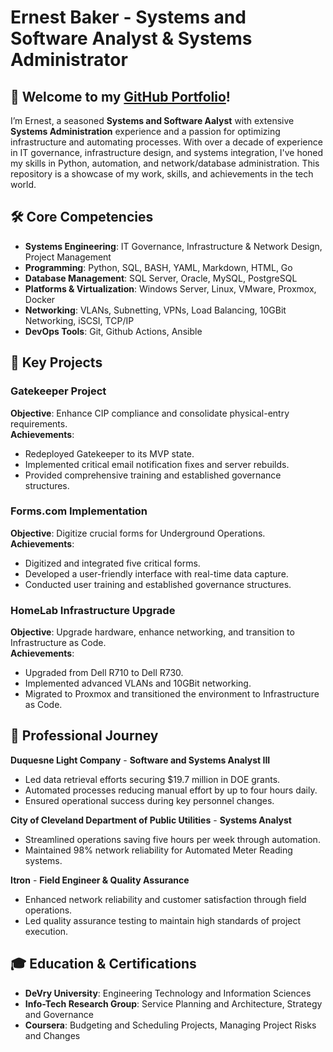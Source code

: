 # Ernest Baker - Systems and Software Analyst & Systems Administrator

## 👋 Welcome to my [GitHub Portfolio](http://crow50.github.io/ernest-portfolio/)!

I’m Ernest, a seasoned **Systems and Software Aalyst** with extensive **Systems Administration** experience and a passion for optimizing infrastructure and automating processes. With over a decade of experience in IT governance, infrastructure design, and systems integration, I've honed my skills in Python, automation, and network/database administration. This repository is a showcase of my work, skills, and achievements in the tech world.

## 🛠️ Core Competencies

- **Systems Engineering**: IT Governance, Infrastructure & Network Design, Project Management
- **Programming**: Python, SQL, BASH, YAML, Markdown, HTML, Go
- **Database Management**: SQL Server, Oracle, MySQL, PostgreSQL
- **Platforms & Virtualization**: Windows Server, Linux, VMware, Proxmox, Docker
- **Networking**: VLANs, Subnetting, VPNs, Load Balancing, 10GBit Networking, iSCSI, TCP/IP
- **DevOps Tools**: Git, Github Actions, Ansible

## 🚀 Key Projects

### Gatekeeper Project
**Objective**: Enhance CIP compliance and consolidate physical-entry requirements.  
**Achievements**:
- Redeployed Gatekeeper to its MVP state.
- Implemented critical email notification fixes and server rebuilds.
- Provided comprehensive training and established governance structures.

### Forms.com Implementation
**Objective**: Digitize crucial forms for Underground Operations.  
**Achievements**:
- Digitized and integrated five critical forms.
- Developed a user-friendly interface with real-time data capture.
- Conducted user training and established governance structures.

### HomeLab Infrastructure Upgrade
**Objective**: Upgrade hardware, enhance networking, and transition to Infrastructure as Code.  
**Achievements**:
- Upgraded from Dell R710 to Dell R730.
- Implemented advanced VLANs and 10GBit networking.
- Migrated to Proxmox and transitioned the environment to Infrastructure as Code.

## 🌟 Professional Journey

**Duquesne Light Company** - **Software and Systems Analyst III**
- Led data retrieval efforts securing $19.7 million in DOE grants.
- Automated processes reducing manual effort by up to four hours daily.
- Ensured operational success during key personnel changes.

**City of Cleveland Department of Public Utilities** - **Systems Analyst**
- Streamlined operations saving five hours per week through automation.
- Maintained 98% network reliability for Automated Meter Reading systems.

**Itron** - **Field Engineer & Quality Assurance**
- Enhanced network reliability and customer satisfaction through field operations.
- Led quality assurance testing to maintain high standards of project execution.

## 🎓 Education & Certifications

- **DeVry University**: Engineering Technology and Information Sciences
- **Info-Tech Research Group**: Service Planning and Architecture, Strategy and Governance
- **Coursera**: Budgeting and Scheduling Projects, Managing Project Risks and Changes
